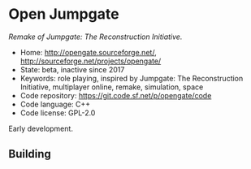 # Open Jumpgate

_Remake of Jumpgate: The Reconstruction Initiative._

- Home: http://opengate.sourceforge.net/, http://sourceforge.net/projects/opengate/
- State: beta, inactive since 2017
- Keywords: role playing, inspired by Jumpgate: The Reconstruction Initiative, multiplayer online, remake, simulation, space
- Code repository: https://git.code.sf.net/p/opengate/code
- Code language: C++
- Code license: GPL-2.0

Early development.

## Building
